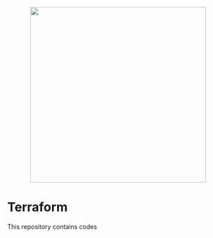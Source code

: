  <p align="center">
  <img src="https://www.google.com/url?sa=i&url=https%3A%2F%2Fwww.lacework.com%2Fblog%2Fintroducing-terraform-provider%2F&psig=AOvVaw0-QsQpaYsIaDiYa2zjgqtr&ust=1638900378052000&source=images&cd=vfe&ved=0CAsQjRxqFwoTCMjBu-nhz_QCFQAAAAAdAAAAABAa" width="400" hieght="400"/>
</p>

# Terraform
This repository contains codes 
